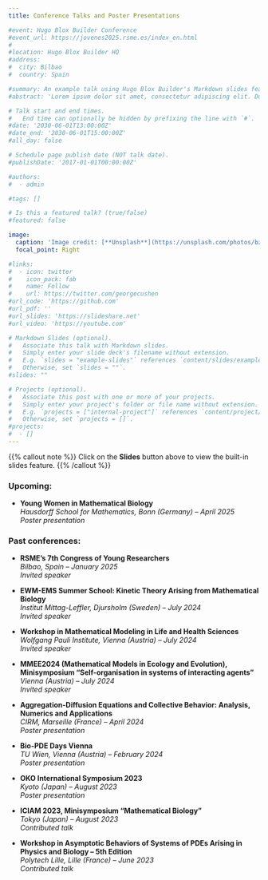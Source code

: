 ```yaml
---
title: Conference Talks and Poster Presentations

#event: Hugo Blox Builder Conference
#event_url: https://jovenes2025.rsme.es/index_en.html
#
#location: Hugo Blox Builder HQ
#address:
#  city: Bilbao
#  country: Spain

#summary: An example talk using Hugo Blox Builder's Markdown slides feature.
#abstract: 'Lorem ipsum dolor sit amet, consectetur adipiscing elit. Duis posuere tellusac convallis placerat. Proin tincidunt magna sed ex sollicitudin condimentum. Sed ac faucibus dolor, scelerisque sollicitudin nisi. Cras purus urna, suscipit quis sapien eu, pulvinar tempor diam.'

# Talk start and end times.
#   End time can optionally be hidden by prefixing the line with `#`.
#date: '2030-06-01T13:00:00Z'
#date_end: '2030-06-01T15:00:00Z'
#all_day: false

# Schedule page publish date (NOT talk date).
#publishDate: '2017-01-01T00:00:00Z'

#authors:
#  - admin

#tags: []

# Is this a featured talk? (true/false)
#featured: false

image:
  caption: 'Image credit: [**Unsplash**](https://unsplash.com/photos/bzdhc5b3Bxs)'
  focal_point: Right

#links:
#  - icon: twitter
#    icon_pack: fab
#    name: Follow
#    url: https://twitter.com/georgecushen
#url_code: 'https://github.com'
#url_pdf: ''
#url_slides: 'https://slideshare.net'
#url_video: 'https://youtube.com'

# Markdown Slides (optional).
#   Associate this talk with Markdown slides.
#   Simply enter your slide deck's filename without extension.
#   E.g. `slides = "example-slides"` references `content/slides/example-slides.md`.
#   Otherwise, set `slides = ""`.
#slides: ""

# Projects (optional).
#   Associate this post with one or more of your projects.
#   Simply enter your project's folder or file name without extension.
#   E.g. `projects = ["internal-project"]` references `content/project/deep-learning/index.md`.
#   Otherwise, set `projects = []`.
#projects:
#  - []
---
```


{{% callout note %}}
Click on the **Slides** button above to view the built-in slides feature.
{{% /callout %}}

### Upcoming:
- **Young Women in Mathematical Biology**  
  *Hausdorff School for Mathematics, Bonn (Germany) – April 2025*  
  *Poster presentation*

### Past conferences:

- **RSME’s 7th Congress of Young Researchers**  
  *Bilbao, Spain – January 2025*  
  *Invited speaker*

- **EWM-EMS Summer School: Kinetic Theory Arising from Mathematical Biology**  
  *Institut Mittag-Leffler, Djursholm (Sweden) – July 2024*  
  *Invited speaker*

- **Workshop in Mathematical Modeling in Life and Health Sciences**  
  *Wolfgang Pauli Institute, Vienna (Austria) – July 2024*  
  *Invited speaker*

- **MMEE2024 (Mathematical Models in Ecology and Evolution), Minisymposium “Self-organisation in systems of interacting agents”**  
  *Vienna (Austria) – July 2024*  
  *Invited speaker*

- **Aggregation-Diffusion Equations and Collective Behavior: Analysis, Numerics and Applications**  
  *CIRM, Marseille (France) – April 2024*  
  *Poster presentation*

- **Bio-PDE Days Vienna**  
  *TU Wien, Vienna (Austria) – February 2024*  
  *Poster presentation*

- **OKO International Symposium 2023**  
  *Kyoto (Japan) – August 2023*  
  *Poster presentation*

- **ICIAM 2023, Minisymposium “Mathematical Biology”**  
  *Tokyo (Japan) – August 2023*  
  *Contributed talk*

- **Workshop in Asymptotic Behaviors of Systems of PDEs Arising in Physics and Biology – 5th Edition**  
  *Polytech Lille, Lille (France) – June 2023*  
  *Contributed talk*

